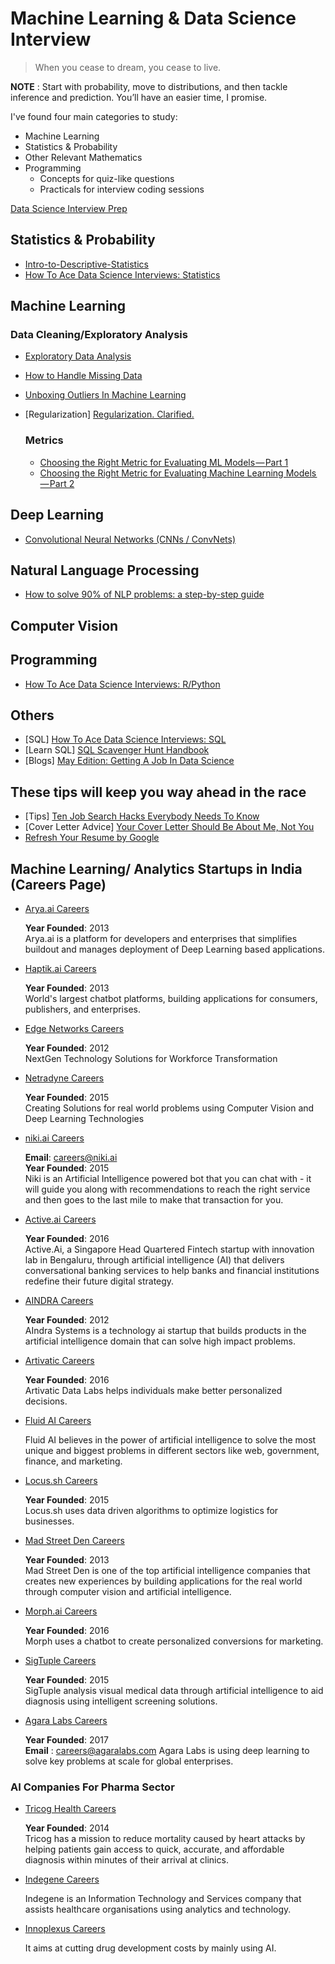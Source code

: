 # Machine Learning & Data Science Interview

> When you cease to dream, you cease to live.

**NOTE** : Start with probability, move to distributions, and then tackle inference and prediction. You’ll have an easier time, I promise.

I've found four main categories to study:

* Machine Learning
* Statistics & Probability
* Other Relevant Mathematics
* Programming
  - Concepts for quiz-like questions
  - Practicals for interview coding sessions
  
[Data Science Interview Prep](https://in.udacity.com/course/data-science-interview-prep--ud944)

## Statistics & Probability
* [Intro-to-Descriptive-Statistics](https://towardsdatascience.com/intro-to-descriptive-statistics-252e9c464ac9)
* [How To Ace Data Science Interviews: Statistics](https://towardsdatascience.com/how-to-ace-data-science-interviews-statistics-f3d363ad47b)
## Machine Learning

  ### Data Cleaning/Exploratory Analysis
  * [Exploratory Data Analysis](https://www.youtube.com/watch?v=zHcQPKP6NpM&t=247s)
  * [How to Handle Missing Data](https://towardsdatascience.com/how-to-handle-missing-data-8646b18db0d4)
  * [Unboxing Outliers In Machine Learning](https://medium.com/datadriveninvestor/unboxing-outliers-in-machine-learning-d43fe40d88a6)  

* [Regularization] [Regularization. Clarified.](https://medium.com/data-science-group-iitr/regularization-a-smooth-trick-to-increase-robustness-of-regression-models-a5e8a91737ff)

  ### Metrics
  
  * [Choosing the Right Metric for Evaluating ML Models — Part 1](https://towardsdatascience.com/choosing-the-right-metric-for-machine-learning-models-part-1-a99d7d7414e4)
  * [Choosing the Right Metric for Evaluating Machine Learning Models — Part 2](https://towardsdatascience.com/choosing-the-right-metric-for-evaluating-machine-learning-models-part-2-86d5649a5428)

## Deep Learning
* [Convolutional Neural Networks (CNNs / ConvNets)](http://cs231n.github.io/convolutional-networks/)
## Natural Language Processing
* [How to solve 90% of NLP problems: a step-by-step guide](https://blog.insightdatascience.com/how-to-solve-90-of-nlp-problems-a-step-by-step-guide-fda605278e4e)

## Computer Vision

## Programming
* [How To Ace Data Science Interviews: R/Python](https://towardsdatascience.com/how-to-ace-data-science-interviews-r-python-3a49982000de)
## Others

* [SQL] [How To Ace Data Science Interviews: SQL](https://towardsdatascience.com/how-to-ace-data-science-interviews-sql-b71de212e433)
* [Learn SQL] [SQL Scavenger Hunt Handbook](https://www.kaggle.com/rtatman/sql-scavenger-hunt-handbook)
* [Blogs] [May Edition: Getting A Job In Data Science](https://towardsdatascience.com/may-edition-getting-a-job-in-data-science-125996b1734c)

## These tips will keep you way ahead in the race
* [Tips] [Ten Job Search Hacks Everybody Needs To Know](https://humanworkplace.com/blog/ten-job-search-hacks-everybody-needs-to-know)
* [Cover Letter Advice] [Your Cover Letter Should Be About Me, Not You](https://medium.com/@janetktaylor/your-cover-letter-should-be-about-me-not-you-3f9c0c21773f)
* [Refresh Your Resume by Google](https://in.udacity.com/course/refresh-your-resume--ud243)

## Machine Learning/ Analytics Startups in India (Careers Page)

* [Arya.ai Careers](https://angel.co/arya-ai/jobs)
  
  **Year Founded**: 2013</br> 
  Arya.ai is a platform for developers and enterprises that simplifies buildout and manages deployment of Deep Learning based applications.

* [Haptik.ai Careers](https://haptik.ai/careers/)
  
  **Year Founded**: 2013</br>
  World's largest chatbot platforms, building applications for consumers, publishers, and enterprises.
  
* [Edge Networks Careers](https://edgenetworks.in/job-opportunities/)
  
  **Year Founded**: 2012</br>
  NextGen Technology Solutions for Workforce Transformation
  
* [Netradyne Careers](https://netradyne.com/careers/)

  **Year Founded**: 2015</br>
  Creating Solutions for real world problems using Computer Vision and Deep Learning Technologies
  
* [niki.ai Careers](https://angel.co/niki/jobs)

  **Email**: careers@niki.ai</br>
  **Year Founded**: 2015</br>
  Niki is an Artificial Intelligence powered bot that you can chat with - it will guide you along with recommendations to reach the right service and then goes to the last mile to make that transaction for you.
  
* [Active.ai Careers](https://active.ai/careers/)

  **Year Founded**: 2016</br>
  Active.Ai, a Singapore Head Quartered Fintech startup with innovation lab in Bengaluru, through artificial intelligence (AI) that delivers conversational banking services to help banks and financial institutions redefine their future digital strategy.
  
* [AINDRA Careers](http://www.aindra.in/)

  **Year Founded**: 2012</br>
  AIndra Systems is a technology ai startup that builds products in the artificial intelligence domain that can solve high impact problems.
  
* [Artivatic Careers](https://artivatic.ai/#/company/career#positions)

  **Year Founded**: 2016</br>
  Artivatic Data Labs helps individuals make better personalized decisions.
  
* [Fluid AI Careers](http://trutechcareers.careersitemanager.com/)

  Fluid AI believes in the power of artificial intelligence to solve the most unique and biggest problems in different sectors like web, government, finance, and marketing.
  
* [Locus.sh Careers](https://locus.sh/careers/)

  **Year Founded**: 2015</br>
  Locus.sh uses data driven algorithms to optimize logistics for businesses.
  
* [Mad Street Den Careers](https://angel.co/mad-street-den/jobs)

  **Year Founded**: 2013</br>
  Mad Street Den is one of the top artificial intelligence companies that creates new experiences by building applications for the real world through computer vision and artificial intelligence.
  
* [Morph.ai Careers](https://blog.morph.ai/careers-morph-ai-67f3090efc0e/)

  **Year Founded**: 2016</br>
  Morph uses a chatbot to create personalized conversions for marketing.
  
* [SigTuple Careers](https://sigtuple.bamboohr.com/jobs/)

  **Year Founded**: 2015</br>
  SigTuple analysis visual medical data through artificial intelligence to aid diagnosis using intelligent screening solutions.
  
* [Agara Labs Careers](https://agaralabs.com/)

  **Year Founded**: 2017</br>
  **Email** : careers@agaralabs.com
  Agara Labs is using deep learning to solve key problems at scale for global enterprises.
  
  
 
  
### AI Companies For Pharma Sector

* [Tricog Health Careers](https://angel.co/tricog/jobs)

  **Year Founded**: 2014</br>
  Tricog has a mission to reduce mortality caused by heart attacks by helping patients gain access to quick, accurate, and affordable diagnosis within minutes of their arrival at clinics.
  
* [Indegene Careers](https://careers.indegene.com/careers/Opportunities.aspx)

  Indegene is an Information Technology and Services company that assists healthcare organisations using analytics and technology.
  
* [Innoplexus Careers](https://www.innoplexus.com/index.php/career/)

  It aims at cutting drug development costs by mainly using AI.
